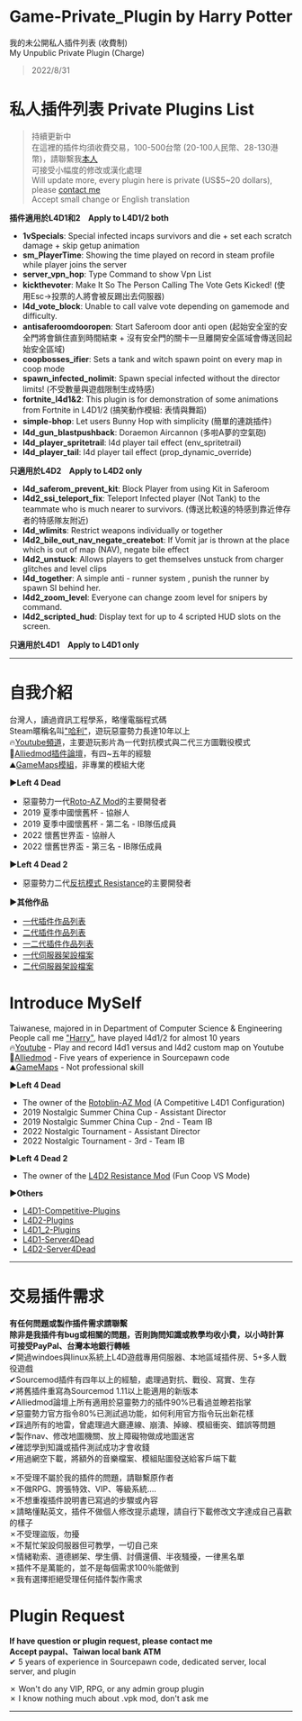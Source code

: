 # Game-Private_Plugin by Harry Potter
我的未公開私人插件列表 (收費制)<br/>
My Unpublic Private Plugin (Charge) 
> 2022/8/31

# 私人插件列表 Private Plugins List
>持續更新中<br/>
在這裡的插件均須收費交易，100-500台幣 (20-100人民幣、28-130港幣)，請聯繫我[本人](https://steamcommunity.com/profiles/76561198026784913)<br/>
可接受小幅度的修改或漢化處理<br/>
Will update more, every plugin here is private (US$5~20 dollars), please [contact me](https://steamcommunity.com/profiles/76561198026784913)<br/>
Accept small change or English translation<br/>

**插件適用於L4D1和2　Apply to L4D1/2 both**
  * <b>1vSpecials</b>: Special infected incaps survivors and die + set each scratch damage + skip getup animation
  * <b>sm_PlayerTime</b>: Showing the time played on record in steam profile while player joins the server
  * <b>server_vpn_hop</b>: Type Command to show Vpn List
  * <b>kickthevoter</b>: Make It So The Person Calling The Vote Gets Kicked! (使用Esc->投票的人將會被反踢出去伺服器)
  * <b>l4d_vote_block</b>: Unable to call valve vote depending on gamemode and difficulty.
  * <b>antisaferoomdooropen</b>: Start Saferoom door anti open (起始安全室的安全門將會鎖住直到時間結束 + 沒有安全門的關卡一旦離開安全區域會傳送回起始安全區域)
  * <b>coopbosses_ifier</b>: Sets a tank and witch spawn point on every map in coop mode
  * <b>spawn_infected_nolimit</b>: Spawn special infected without the director limits! (不受數量與遊戲限制生成特感)
  * <b>fortnite_l4d1&2</b>: This plugin is for demonstration of some animations from Fortnite in L4D1/2 (搞笑動作模組: 表情與舞蹈)
  * <b>simple-bhop</b>: Let users Bunny Hop with simplicity (簡單的連跳插件)
  * <b>l4d_gun_blastpushback</b>: Doraemon Aircannon (多啦A夢的空氣砲)
  * <b>l4d_player_spritetrail</b>: l4d player tail effect (env_spritetrail)
  * <b>l4d_player_tail</b>: l4d player tail effect (prop_dynamic_override)

**只適用於L4D2　Apply to L4D2 only**
  * <b>l4d_saferom_prevent_kit</b>: Block Player from using Kit in Saferoom
  * <b>l4d2_ssi_teleport_fix</b>: Teleport Infected player (Not Tank) to the teammate who is much nearer to survivors. (傳送比較遠的特感到靠近倖存者的特感隊友附近)
  * <b>l4d_wlimits</b>: Restrict weapons individually or together
  * <b>l4d2_bile_out_nav_negate_createbot</b>: If Vomit jar is thrown at the place which is out of map (NAV), negate bile effect
  * <b>l4d2_unstuck</b>: Allows players to get themselves unstuck from charger glitches and level clips
  * <b>l4d_together</b>: A simple anti - runner system , punish the runner by spawn SI behind her.
  * <b>l4d2_zoom_level</b>: Everyone can change zoom level for snipers by command.
  * <b>l4d2_scripted_hud</b>: Display text for up to 4 scripted HUD slots on the screen.

**只適用於L4D1　Apply to L4D1 only**
- - - -
# 自我介紹
台灣人，讀過資訊工程學系，略懂電腦程式碼<br/>
Steam暱稱名叫["哈利"](https://steamcommunity.com/profiles/76561198026784913)，遊玩惡靈勢力長達10年以上<br/>
🔥[Youtube頻道](https://www.youtube.com/c/HarryPotterxToy)，主要遊玩影片為一代對抗模式與二代三方圖戰役模式 <br/>
📜[Alliedmod插件論壇](https://forums.alliedmods.net/member.php?u=281812)，有四~五年的經驗<br/>
⛰️[GameMaps模組](https://www.gamemaps.com/profile/194420)，非專業的模組大佬

**▶Left 4 Dead**
* 惡靈勢力一代[Roto-AZ Mod](https://github.com/fbef0102/Rotoblin-AZMod)的主要開發者
* 2019 夏季中國懷舊杯 - 協辦人
* 2019 夏季中國懷舊杯 - 第二名 - IB隊伍成員
* 2022 懷舊世界盃 - 協辦人
* 2022 懷舊世界盃 - 第三名 - IB隊伍成員

**▶Left 4 Dead 2**
* 惡靈勢力二代[反抗模式 Resistance](https://steamcommunity.com/groups/left4dead2_resistance)的主要開發者

**▶其他作品**
* [一代插件作品列表](https://github.com/fbef0102/L4D1-Competitive-Plugins)
* [二代插件作品列表](https://github.com/fbef0102/L4D2-Plugins)
* [一二代插件作品列表](https://github.com/fbef0102/L4D1_2-Plugins)
* [一代伺服器架設檔案](https://github.com/fbef0102/L4D1-Server4Dead)
* [二代伺服器架設檔案](https://github.com/fbef0102/L4D2-Server4Dead)

# Introduce MySelf
Taiwanese, majored in in Department of Computer Science & Engineering<br/>
People call me ["Harry"](https://steamcommunity.com/profiles/76561198026784913), have played l4d1/2 for almost 10 years <br/>
🔥[Youtube](https://www.youtube.com/c/HarryPotterxToy) - Play and record l4d1 versus and l4d2 custom map on Youtube <br/>
📜[Alliedmod](https://forums.alliedmods.net/member.php?u=281812) - Five years of experience in Sourcepawn code <br/>
⛰️[GameMaps](https://www.gamemaps.com/profile/194420) - Not professional skill

**▶Left 4 Dead**
* The owner of the [Rotoblin-AZ Mod](https://github.com/fbef0102/Rotoblin-AZMod) (A Competitive L4D1 Configuration)
* 2019 Nostalgic Summer China Cup - Assistant Director
* 2019 Nostalgic Summer China Cup - 2nd - Team IB
* 2022 Nostalgic Tournament - Assistant Director
* 2022 Nostalgic Tournament - 3rd - Team IB

**▶Left 4 Dead 2**
* The owner of the [L4D2 Resistance Mod](https://steamcommunity.com/groups/left4dead2_resistance) (Fun Coop VS Mode)

**▶Others**
* [L4D1-Competitive-Plugins](https://github.com/fbef0102/L4D1-Competitive-Plugins)
* [L4D2-Plugins](https://github.com/fbef0102/L4D2-Plugins)
* [L4D1_2-Plugins](https://github.com/fbef0102/L4D1_2-Plugins)
* [L4D1-Server4Dead](https://github.com/fbef0102/L4D1-Server4Dead)
* [L4D2-Server4Dead](https://github.com/fbef0102/L4D2-Server4Dead)
- - - -
# 交易插件需求
**有任何問題或製作插件需求請聯繫**<br/>
**除非是我插件有bug或相關的問題，否則詢問知識或教學均收小費，以小時計算**<br/>
**可接受PayPal、台灣本地銀行轉帳**<br/>
✔開過windoes與linux系統上L4D遊戲專用伺服器、本地區域插件房、5+多人戰役遊戲 <br/>
✔Sourcemod插件有四年以上的經驗，處理過對抗、戰役、寫實、生存<br/>
✔將舊插件重寫為Sourcemod 1.11以上能適用的新版本<br/>
✔Alliedmod論壇上所有適用於惡靈勢力的插件90%已看過並瞭若指掌<br/>
✔惡靈勢力官方指令80%已測試過功能，如何利用官方指令玩出新花樣<br/>
✔踩過所有的地雷，曾處理過大廳連線、崩潰、掉線、模組衝突、錯誤等問題<br/>
✔製作nav、修改地圖機關、放上障礙物做成地圖迷宮<br/>
✔確認學到知識或插件測試成功才會收錢<br/>
✔用過網空下載，將額外的音樂檔案、模組貼圖發送給客戶端下載<br/>

✗不受理不屬於我的插件的問題，請聯繫原作者<br/>
✗不做RPG、誇張特效、VIP、等級系統....<br/>
✗不想重複插件說明書已寫過的步驟或內容<br/>
✗請略懂點英文，插件不做個人修改提示處理，請自行下載修改文字達成自己喜歡的樣子<br/>
✗不受理盜版，勿擾<br/>
✗不幫忙架設伺服器但可教學，一切自己來<br/>
✗情緒勒索、道德綁架、學生價、討價還價、半夜騷擾，一律黑名單<br/>
✗插件不是萬能的，並不是每個需求100％能做到<br/>
✗我有選擇拒絕受理任何插件製作需求<br/>

# Plugin Request
**If have question or plugin request, please contact me**<br/>
**Accept paypal、Taiwan local bank ATM**<br/>
✔ 5 years of experience in Sourcepawn code, dedicated server, local server, and plugin<br/>

✗ Won't do any VIP, RPG, or any admin group plugin<br/>
✗ I know nothing much about .vpk mod, don't ask me
- - - -